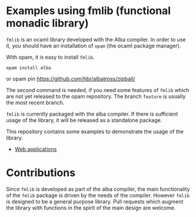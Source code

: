 # Examples using fmlib (functional monadic library)


`fmlib` is an ocaml library developed with the Alba compiler. In order to use
it, you should have an installation of `opam` (the ocaml package manager).

With opam, it is easy to install `fmlib`.

    opam install alba

or
    opam pin https://github.com/hbr/albatross/zipball/<branch>

The second command is needed, if you need some features of `fmlib` which are not
yet released to the opam repository. The branch `feature` is usually the most
recent branch.


`fmlib` is currently packaged with the alba compiler. If there is sufficient
usage of the library, it will be released as a standalone package.

This repository contains some examples to demonstrate the usage of the library.

- [Web applications](web)



# Contributions

Since `fmlib` is developed as part of the alba compiler, the main functionality
of the `fmlib` package is driven by the needs of the compiler. However `fmlib`
is designed to be a general purpose library. Pull requests which augment the
library with functions in the spirit of the main design are welcome.
